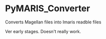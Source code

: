 # PyMARIS_Converter
 Converts Magellan files into Imaris readble files

Ver early stages. Doesn't really work.
